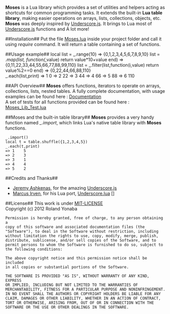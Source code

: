 ﻿__Moses__ is a Lua library which provides a set of utilities and helpers acting as shortcuts for common programming tasks. 
It extends the built-in __Lua table library__, making easier operations on arrays, lists, collections, objects, etc.<br/>
__Moses__ was deeply inspired by [Underscore.js][]. It brings to Lua most of [Underscore.js][] functions and  A lot more!

##Installation##
Put the file [Moses.lua][] inside your project folder and call it using *require* command.
It will return a table containing a set of functions.

##Usage example##
    local list = _.range(10)
    => {0,1,2,3,4,5,6,7,8,9,10}
    list = _.map(list, function(_,value) return value*10+value end)
	  => {0,11,22,33,44,55,66,77,88,99,110}	
    list = _.filter(list,function(i,value) return value%2==0 end)
	  => {0,22,44,66,88,110}	
    _.each(list,print)
    =>  1	0
    =>  2	22
    =>  3	44
    =>  4	66
    =>  5	88
    =>  6	110
	
##API Overview##
__Moses__ offers functions, iterators to operate on arrays, collections, lists, nested tables.
A fully complete documentation, with usage examples can be found here : [Documentation][]<br/>
A set of tests for all functions provided can be found here : [Moses_Lib_Test.lua][]

##Moses and the built-in table library##
__Moses__ provides a very handy function named *_.import*, which links Lua's native table library with __Moses__ functions.

    _.import()
    local t = table.shuffle({1,2,3,4,5})
    _.each(t,print)
	=> 1	5
	=> 2	3
	=> 3	1
	=> 4	4
	=> 5	2

##Credits and Thanks##
* [Jeremy Ashkenas][], for the amazing [Underscore.js][]
* [Marcus Irven][], for his Lua port, [Underscore.lua] []

##License##
This work is under [MIT-LICENSE][]<br/>
Copyright (c) 2012 Roland Yonaba

    Permission is hereby granted, free of charge, to any person obtaining a
    copy of this software and associated documentation files (the
    "Software"), to deal in the Software without restriction, including
    without limitation the rights to use, copy, modify, merge, publish,
    distribute, sublicense, and/or sell copies of the Software, and to
    permit persons to whom the Software is furnished to do so, subject to
    the following conditions:

    The above copyright notice and this permission notice shall be included
    in all copies or substantial portions of the Software.

    THE SOFTWARE IS PROVIDED "AS IS", WITHOUT WARRANTY OF ANY KIND, EXPRESS
    OR IMPLIED, INCLUDING BUT NOT LIMITED TO THE WARRANTIES OF
    MERCHANTABILITY, FITNESS FOR A PARTICULAR PURPOSE AND NONINFRINGEMENT.
    IN NO EVENT SHALL THE AUTHORS OR COPYRIGHT HOLDERS BE LIABLE FOR ANY
    CLAIM, DAMAGES OR OTHER LIABILITY, WHETHER IN AN ACTION OF CONTRACT,
    TORT OR OTHERWISE, ARISING FROM, OUT OF OR IN CONNECTION WITH THE
    SOFTWARE OR THE USE OR OTHER DEALINGS IN THE SOFTWARE.

[Underscore.js]: http://documentcloud.github.com/underscore/
[Moses.lua]: https://github.com/Yonaba/Moses/blob/master/Lib/Moses.lua
[Documentation]: https://github.com/Yonaba/Moses/blob/master/Documentation
[Moses_Lib_Test.lua]: https://github.com/Yonaba/Moses/blob/master/Moses_Lib_Test.lua
[Underscore.lua]: http://mirven.github.com/underscore.lua/
[Marcus Irven]: http://www.marcusirven.com
[Jeremy Ashkenas]: https://github.com/jashkenas
[MIT-LICENSE]: http://www.opensource.org/licenses/mit-license.php